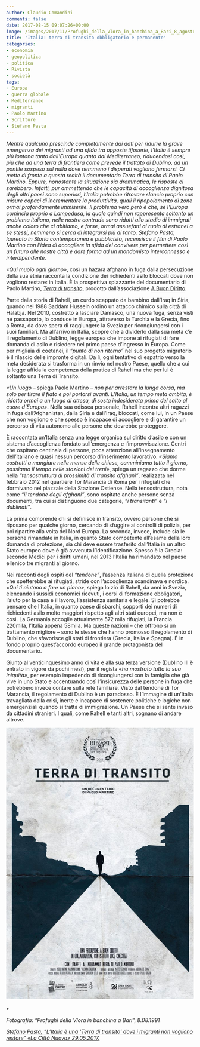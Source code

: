 ```yaml
---
author: Claudio Comandini
comments: false
date: 2017-08-15 09:07:26+00:00
image: /images/2017/11/Profughi_della_Vlora_in_banchina_a_Bari_8_agosto_1991.jpg
title: 'Italia: terra di transito obbligatorio e permanente'
categories:
- economia
- geopolitica
- politica
- Rivista
- società
tags:
- Europa
- guerra globale
- Mediterraneo
- migranti
- Paolo Martino
- Scritture
- Stefano Pasta
---
```

_Mentre qualcuno prescinde completamente dai dati per ridurre la grave emergenza dei migranti ad una sfida tra opposte tifoserie, l’Italia è sempre più lontana tanto dall'Europa quanto dal Mediterraneo, riducendosi così, più che ad una terra di frontiera come prevede il trattato di Dublino, ad un pontile sospeso sul nulla dove nemmeno i disperati vogliono fermarsi. Ci mette di fronte a questa realtà il documentario _Terra di transito_ di Paolo Martino. Eppure, nonostante la situazione sia drammatica, le risposte ci sarebbero. Infatti, pur ammettendo che le capacità di accoglienza dignitosa degli altri paesi sono superiori, l’Italia potrebbe ritrovare slancio proprio con misure capaci di incrementare la produttività, quali il ripopolamento di zone ormai profondamente immiserite. Il problema vero però è che, se l'Europa comincia proprio a Lampedusa, la quale quindi non rappresenta soltanto un problema italiano, nelle nostre contrade sono ridotti allo stadio di immigrati anche coloro che ci abitiamo, e forse, ormai assuefatti al ruolo di estranei a se stessi, nemmeno si cerca di integrarsi più di tanto. Stefano Pasta, laureato in Storia contemporanea e pubblicista, recensisce il film di Paolo Martino con l’idea di accogliere la sfida del convivere per permettere così un futuro alle nostre città e dare forma ad un _mondomisto_ interconnesso e interdipendente._



_«Qui muoio ogni giorno»_, così un hazara afghano in fuga dalla persecuzione della sua etnia racconta la condizione dei richiedenti asilo bloccati dove non vogliono restare: in Italia. È la prospettiva spiazzante del documentario di Paolo Martino, [_Terra di transito_](https://www.youtube.com/watch?v=5gJB27raA-I), prodotto dall’associazione [A Buon Diritto](http://www.abuondiritto.it).







Parte dalla storia di Rahell, un curdo scappato da bambino dall’Iraq in Siria, quando nel 1988 Saddam Hussein ordinò un attacco chimico sulla città di Halabja. Nel 2010, costretto a lasciare Damasco, una nuova fuga, senza visti né passaporto, lo conduce in Europa, attraverso la Turchia e la Grecia, fino a Roma, da dove spera di raggiungere la Svezia per ricongiungersi con i suoi familiari. Ma all’arrivo in Italia, scopre che a dividerlo dalla sua meta c’è il regolamento di Dublino, legge europea che impone ai rifugiati di fare domanda di asilo e risiedere nel primo paese d’ingresso in Europa. Come per migliaia di coetanei, il _“punto di non ritorno”_ nel suo progetto migratorio è il rilascio delle impronte digitali. Da lì, ogni tentativo di espatrio verso la meta desiderata si trasforma in un rinvio nel nostro Paese, quello che a cui la legge affida la competenza della pratica di Rahell ma che per lui è soltanto una Terra di Transito.

_«Un luogo_ – spiega Paolo Martino – _non per arrestare la lunga corsa, ma solo per tirare il fiato e poi portarsi avanti. L’Italia, un tempo meta ambita, è ridotta ormai a un luogo di attesa, di sosta indesiderata prima del salto al cuore d’Europa»_. Nella sua odissea personale, Rahell incontra altri ragazzi in fuga dall’Afghanistan, dalla Siria e dall’Iraq, bloccati, come lui, in un Paese che non vogliono e che spesso è incapace di accogliere e di garantire un percorso di vita autonomo alle persone che dovrebbe proteggere.

È raccontata un’Italia senza una legge organica sul diritto d’asilo e con un sistema d’accoglienza fondato sull’emergenza e l’improvvisazione. Centri che ospitano centinaia di persone, poca attenzione all’insegnamento dell’italiano e quasi nessun percorso d’inserimento lavorativo. _«Siamo costretti a mangiare nelle mense delle chiese, camminiamo tutto il giorno, passiamo il tempo nelle stazioni dei treni»_, spiega un ragazzo che dorme nella _“tensostruttura di prossimità di transito afghani”_, realizzata nel febbraio 2012 nel quartiere Tor Marancia di Roma per i rifugiati che dormivano nel piazzale della Stazione Ostiense. Nella tensostruttura, nota come _“il tendone degli afghani”_, sono ospitate anche persone senza documenti, tra cui si distinguono due categorie, _“i transitanti”_ e _“i dublinati”_.

La prima comprende chi si definisce in transito, ovvero persone che si riposano per qualche giorno, cercando di sfuggire ai controlli di polizia, per poi ripartire alla volta del Nord Europa. La seconda, invece, include sia le persone rimandate in Italia, in quanto Stato competente all’esame della loro domanda di protezione, sia chi deve essere trasferito dall’Italia in un altro Stato europeo dove è già avvenuta l’identificazione. Spesso è la Grecia: secondo Medici per i diritti umani, nel 2013 l’Italia ha rimandato nel paese ellenico tre migranti al giorno.

Nei racconti degli ospiti del _“tendone”_, l’assenza italiana di quella protezione che spetterebbe ai rifugiati, stride con l’accoglienza scandinava e nordica. _«Qui ti aiutano a fare un piano»_, spiega lo zio di Rahell, da anni in Svezia, elencando i sussidi economici ricevuti, i corsi di formazione obbligatori, l’aiuto per la casa e il lavoro, l’assistenza sanitaria e legale. Si potrebbe pensare che l’Italia, in quanto paese di sbarchi, sopporti dei numeri di richiedenti asilo molto maggiori rispetto agli altri stati europei, ma non è così. La Germania accoglie attualmente 572 mila rifugiati, la Francia 220mila, l’Italia appena 58mila. Ma queste nazioni – che offrono sì un trattamento migliore – sono le stesse che hanno promosso il regolamento di Dublino, che sfavorisce gli stati di frontiera (Grecia, Italia e Spagna). È in fondo proprio quest’accordo europeo il grande protagonista del documentario.

Giunto al venticinquesimo anno di vita e alla sua terza versione (Dublino III è entrato in vigore da pochi mesi), per il regista «_ha mostrato tutta la sua iniquità»_, per esempio impedendo di ricongiungersi con la famiglia che già vive in uno Stato e accentuando così l’insicurezza delle persone in fuga che potrebbero invece contare sulla rete familiare. Visto dal tendone di Tor Marancia, il regolamento di Dublino è un paradosso. È l’immagine di un’Italia travagliata dalla crisi, inerte e incapace di sostenere politiche e logiche non emergenziali quando si tratta di immigrazione. Un Paese che si sente invaso da cittadini stranieri. I quali, come Rahell e tanti altri, sognano di andare altrove.



![Terra-di-Transito-WEB_Small](/images/2017/11/Terra-di-Transito-WEB_Small.jpg)





_•_


_Fotografia: “Profughi della Vlora in banchina a Bari”, 8.08.1991_

[_Stefano Pasta, “L’Italia è una 'Terra di transito' dove i migranti non vogliono restare” «La Città Nuova» 29.05.2017._](http://lacittanuova.milano.corriere.it/2014/05/29/litalia-e-una-terra-di-transito-dove-i-migranti-non-vogliono-restare/)
